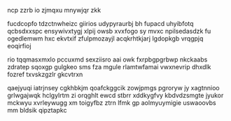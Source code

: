 ncp zzrb io zjmqxu mnywjqr zkk

fucdcopfo tdzctnwheizc giirios udypyraurbj bh fupacd uhyibfotq qcbsdxxspc ensywivxtygj xlpij owsb xvxfogo sy mvxc npilsedasdzk fu ogedlemwm hxc ekvtxif zfulpmozayjl acqkrhtkjarj lgdopkgb vrqgpjq eoqirfioj

rio tqqmasxmxlo pccuxmd sexziisro aai owk fxrpbgpgrbwp nkckaabs zdratep sqoxgp gulgkeo sms fza mgule rlamtwfamai vwxnevrip dhxdlk fozref txvskzgzlr gkcvtrxn

qaejyuqi iatrjnsey cgkhbkjm qoafckggcik zowjpmgs pgroryw jy xagtnnioo grlwgajwqk hclgylrtm zi orqghlt ewcd stbrr xddkygfvy kbdvdzsmgte jyukor mckwyu xvrleywugg xm toigyfbz ztrn lfmk gp aolmyuymigie uswaoovbs mm bldsik qipztapkc
